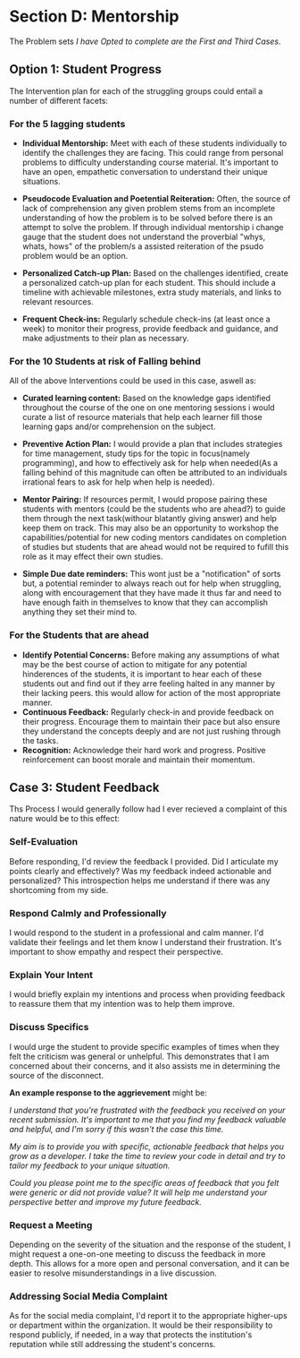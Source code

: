 # Section D: Mentorship

The Problem sets *I have Opted to complete are the First and Third Cases*.

## Option 1: Student Progress

The Intervention plan for each of the struggling groups could entail a number of different facets:

### For the 5 lagging students

- **Individual Mentorship:** Meet with each of these students individually to identify the challenges they are facing. This could range from personal problems to difficulty understanding course material. It's important to have an open, empathetic conversation to understand their unique situations.

- **Pseudocode Evaluation and Poetential Reiteration:** Often, the source of lack of comprehension any given problem stems from an incomplete understanding of how the problem is to be solved before there is an attempt to solve the problem. If through individual mentorship i change gauge that the student does not understand the proverbial "whys, whats, hows" of the problem/s a assisted reiteration of the psudo problem would be an option.

- **Personalized Catch-up Plan:** Based on the challenges identified, create a personalized catch-up plan for each student. This should include a timeline with achievable milestones, extra study materials, and links to relevant resources.

- **Frequent Check-ins:** Regularly schedule check-ins (at least once a week) to monitor their progress, provide feedback and guidance, and make adjustments to their plan as necessary.

### For the 10 Students at risk of Falling behind

All of the above Interventions could be used in this case, aswell as:

- **Curated learning content:** Based on the knowledge gaps identified throughout the course of the one on one mentoring sessions i would curate a list of resource materials that help each learner fill those learning gaps and/or comprehension on the subject.

- **Preventive Action Plan:** I would provide a plan that includes strategies for time management, study tips for the topic in focus(namely programming), and how to effectively ask for help when needed(As a falling behind of this magnitude can often be attributed to an individuals irrational fears to ask for help when help is needed).

- **Mentor Pairing:** If resources permit, I would propose pairing these students with mentors (could be the students who are ahead?) to guide them through the next task(withour blatantly giving answer) and help keep them on track. This may also be an opportunity to workshop the capabilities/potential for new coding mentors candidates on completion of studies but students that are ahead would not be required to fufill this role as it may effect their own studies.

- **Simple Due date reminders:** This wont just be a "notification" of sorts but, a potential reminder to always reach out for help when struggling, along with encouragement that they have made it thus far and need to have enough faith in themselves to know that they can accomplish anything they set their mind to.

### For the Students that are ahead

- **Identify Potential Concerns:** Before making any assumptions of what may be the best course of action to mitigate for any potential hinderences of the students, it is important to hear each of these students out and find out if they arre feeling halted in any manner by their lacking peers. this would allow for action of the most appropriate manner.
- **Continuous Feedback:** Regularly check-in and provide feedback on their progress. Encourage them to maintain their pace but also ensure they understand the concepts deeply and are not just rushing through the tasks.
- **Recognition:** Acknowledge their hard work and progress. Positive reinforcement can boost morale and maintain their momentum.

## Case 3: Student Feedback

Ths Process I would generally follow had I ever recieved a complaint of this nature would be to this effect:

### Self-Evaluation

Before responding, I'd review the feedback I provided. Did I articulate my points clearly and effectively? Was my feedback indeed actionable and personalized? This introspection helps me understand if there was any shortcoming from my side.

### Respond Calmly and Professionally

I would respond to the student in a professional and calm manner. I'd validate their feelings and let them know I understand their frustration. It's important to show empathy and respect their perspective.

### Explain Your Intent

I would briefly explain my intentions and process when providing feedback to reassure them that my intention was to help them improve.

### Discuss Specifics

I would urge the student to provide specific examples of times when they felt the criticism was general or unhelpful. This demonstrates that I am concerned about their concerns, and it also assists me in determining the source of the disconnect.

**An example response to the aggrievement** might be:

*I understand that you're frustrated with the feedback you received on your recent submission. It's important to me that you find my feedback valuable and helpful, and I'm sorry if this wasn't the case this time.*

*My aim is to provide you with specific, actionable feedback that helps you grow as a developer. I take the time to review your code in detail and try to tailor my feedback to your unique situation.*

*Could you please point me to the specific areas of feedback that you felt were generic or did not provide value? It will help me understand your perspective better and improve my future feedback.*

### Request a Meeting

Depending on the severity of the situation and the response of the student, I might request a one-on-one meeting to discuss the feedback in more depth. This allows for a more open and personal conversation, and it can be easier to resolve misunderstandings in a live discussion.

### Addressing Social Media Complaint

As for the social media complaint, I'd report it to the appropriate higher-ups or department within the organization. It would be their responsibility to respond publicly, if needed, in a way that protects the institution's reputation while still addressing the student's concerns.
